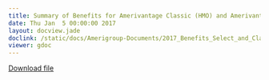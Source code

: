 ```yaml
---
title: Summary of Benefits for Amerivantage Classic (HMO) and Amerivantage Select (HMO)
date: Thu Jan  5 00:00:00 2017
layout: docview.jade
doclink: /static/docs/Amerigroup-Documents/2017_Benefits_Select_and_Classic.pdf
viewer: gdoc
---
```


[Download file](/static/docs/Amerigroup-Documents/2017_Benefits_Select_and_Classic.pdf)